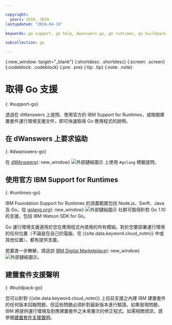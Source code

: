 ```yaml
---

copyright:
  years: 2018, 2019
lastupdated: "2019-04-19"

keywords: go support, go help, dwanswers go, go runtimes, go buildpack, ibm support go, foundation support go, runtime support

subcollection: go

---
```


{:new_window: target="_blank"}
{:shortdesc: .shortdesc}
{:screen: .screen}
{:codeblock: .codeblock}
{:pre: .pre}
{:tip: .tip}
{:note: .note}

# 取得 Go 支援
{: #support-go}

透過在 dWanswers 上提問、使用官方的 IBM Support for Runtimes，或檢閱建置套件運行環境支援文件，即可快速取得 Go 應用程式的說明。

## 在 dWanswers 上要求協助
{: #dwanswers-go}

在 [dWAnswers](https://developer.ibm.com/answers/topics/golang.html){: new_window} ![外部鏈結圖示](../icons/launch-glyph.svg "外部鏈結圖示") 上使用 `#golang` 標籤提問。

## 使用官方 IBM Support for Runtimes
{: #runtimes-go}

IBM Foundation Support for Runtimes 的涵蓋範圍包括 Node.js、Swift、Java 及 Go。從 [golang.org](https://golang.org/){: new_window} ![外部鏈結圖示](../icons/launch-glyph.svg "外部鏈結圖示") 社群可取得針對 Go 1.10 的支援，包括 IBM Watson SDK for Go。 

Go 運行環境支援適用於您在應用程式內使用的所有模組。對於您要部署運行環境的任何位置（不論是在自己的電腦、在 {{site.data.keyword.cloud_notm}} 中或其他位置），都有提供支援。

若要進一步瞭解，請造訪 [IBM Digital Marketplace](https://www.ibm.com/cloud/support-for-runtimes){: new_window} ![外部鏈結圖示](../icons/launch-glyph.svg "外部鏈結圖示")。

## 建置套件支援聲明
{: #buildpack-go}

您可以針對 {{site.data.keyword.cloud_notm}} 上目前支援之內建 IBM 建置套件的任何版本回報問題，但這些問題必須針對最新版本進行驗證。如果發現問題，IBM 將提供運行環境及對應建置套件之未來層次的修正程式。如需相關資訊，請參閱[建置套件支援聲明](/docs/runtimes-common?topic=runtimes-common-buildpack_support_statement)。
